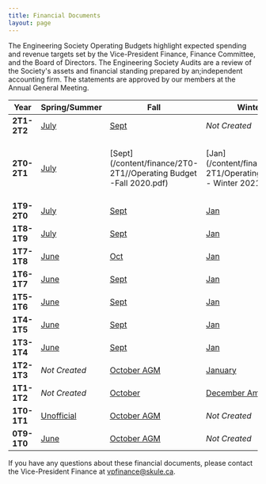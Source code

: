```yaml
---
title: Financial Documents
layout: page
---
```


The Engineering Society Operating Budgets highlight expected spending and revenue targets set by the Vice-President Finance, Finance Committee, and the Board of Directors. The Engineering Society Audits are a review of the Society's assets and financial standing prepared by an;independent accounting firm. The statements are approved by our members at the Annual General Meeting.

| Year        | Spring/Summer                                                                                                                                   | Fall                                                                                                                                            | Winter                                                                                                | Audit                                                                                                                      |
|-------------|-------------------------------------------------------------------------------------------------------------------------------------------------|-------------------------------------------------------------------------------------------------------------------------------------------------|-------------------------------------------------------------------------------------------------------|----------------------------------------------------------------------------------------------------------------------------|
| **2T1-2T2** | [July](https://docs.google.com/spreadsheets/d/12tP5Nn4Z4wbRXgik5C1m5HAh4MjPdLT1/edit?usp=sharing&ouid=111631590450340878953&rtpof=true&sd=true) | [Sept](https://docs.google.com/spreadsheets/d/1dPqMuSf9cRIYP6Hp0dJnsxmbw8VoG-kt/edit?usp=sharing&ouid=111631590450340878953&rtpof=true&sd=true) | *Not Created*                                                                                         | [BDO](https://drive.google.com/file/d/1msmMP083HQ7FtqDudAogS8eTPRM_R3HL/view?usp=sharing)                                  |
| **2T0-2T1** | [July](/content/finance/2T0-2T1/Operating-Budget-July-2020.pdf)                                                                                 | [Sept](/content/finance/2T0-2T1//Operating Budget -Fall 2020.pdf)                                                                               | [Jan](/content/finance/2T0-2T1/Operating Budget - Winter 2021.pdf)                                    | [BDO](../content/finance/2T0-2T1/University of Toronto Engineering Society - May 20 - Financial Statement.pdf)               |
| **1T9-2T0** | [July](../content/finance/1T9-2T0/Operating-Budget-July-2019.pdf)                                                                               | [Sept](../content/finance/1T9-2T0/Operating-Budget-September-29.pdf)                                                                            | [Jan](../content/finance/1T9-2T0/operating_budget_January_2020.pdf)                                   | [BDO](../content/finance/1T9-2T0/Audited-Financial-Statements-May2019.pdf)                                                 |
| **1T8-1T9** | [July](../content/finance/Operating-Budget-July-2018.pdf)                                                                                       | [Sept](../content/finance/Operating-Budget-September-2018.pdf)                                                                                  | [Jan](../content/finance/Operating-Budget-January-2019.pdf)                                           | [BDO](../content/finance/Financial-Audit-May-2018.pdf)                                                                     |
| **1T7-1T8** | [June](http://skule.ca/wp-content/uploads/2017/08/Budget-June-2017.pdf)                                                                         | [Oct](http://skule.ca/wp-content/uploads/2017/09/Budget-October-2017.xlsx-Final.pdf)                                                            | [Jan](http://skule.ca/wp-content/uploads/Budget-Jan-2018.pdf)                                         | [BDO](../content/finance/Financial-Audit-May-2017.pdf)                                                                                                                        |
| **1T6-1T7** | [June](../wp-content/uploads/2013/01/Summer_Budget_2016_Engsoc.pdf)                                                                             | [Sept](http://skule.ca/wp-content/uploads/2017/06/Fall_Budget_2016_Engsoc-Updated-since-Summer.xlsx-Budget.pdf)                                 | [Jan](http://skule.ca/wp-content/uploads/2017/06/Winter_Budget_2017_Engsoc.xlsx-Budget.pdf)           | [BDO](http://skule.ca/wp-content/uploads/2017/08/Final-Audit-2016-2016.pdf)                                                |
| **1T5-1T6** | [June](../wp-content/uploads/2015/08/Operating-Budget-2015-2016.pdf)                                                                            | [Sept](../wp-content/uploads/2013/01/1T5-1T6-Fall-Budget.pdf)                                                                                   | [Jan](../wp-content/uploads/2013/01/1T5-1T6-Winter-Budget-Jan.pdf)                                    | [BDO](../wp-content/uploads/2017/05/Final-Audit-2016-2016.pdf)                                                             |
| **1T4-1T5** | [June](../wp-content/uploads/2015/08/June_Budget_2014-2015.pdf)                                                                                 | [Sept](../wp-content/uploads/2015/08/Fall_2014_budget.pdf)                                                                                      | [Jan](../wp-content/uploads/2013/01/1T4-1T5-Winter-Budget-Jan.pdf)                                    | [BDO](../wp-content/uploads/2015/09/Issued-Financial-Statements-University-of-Toronto-Engineering-Society-May-31-2015.pdf) |
| **1T3-1T4** | [June](../wp-content/uploads/2013/07/1T3-1T4-Operating-Budget-June-2013.pdf)                                                                    | [Sept](../wp-content/uploads/2013/01/2013-2014-Operating-Budget-for-Sept-Board-Meeting-Revised.pdf)                                             | [Jan](../wp-content/uploads/2013/01/2013-2014-Operating-Budget-for-Jan-Board-Meeting.pdf)             | [BDO](../wp-content/uploads/2015/08/Audit-2013-2014.compressed.pdf)                                                        |
| **1T2-1T3** | *Not Created*                                                                                                                                   | [October AGM](../wp-content/uploads/2013/01/1T2-1T3-AGM-Operating-Budget.pdf)                                                                   | [January](../wp-content/uploads/2013/01/1T2-1T3-Winter-Operating-Budget-Tables-February-28-20131.pdf) | [BDO](../wp-content/uploads/2013/01/2012-2013-Audit-BDO.pdf)                                                               |
| **1T1-1T2** | *Not Created*                                                                                                                                   | [October](../wp-content/uploads/2013/01/October-Operating-Budget-2011-2012.pdf)                                                                 | [December Amendment](../wp-content/uploads/2013/01/December-Budget-Amendments-2011-2012.pdf)          | [BDO Draft](../wp-content/uploads/2013/01/University-of-Toronto-Engineering-Society-2012-Final-Audit.pdf)                  |
| **1T0-1T1** | [Unofficial](../wp-content/uploads/2013/01/Unofficial-July-Budget-2010-2011.pdf)                                                                | [October AGM](../wp-content/uploads/2013/01/October-AGM-Operating-Budget-2010-2011.pdf)                                                         | *Not Created*                                                                                         | [Collins-Barrow](../wp-content/uploads/2013/01/1T0-1T1-Engineering-Society-Financial-Statements.pdf)                       |
| **0T9-1T0** | [June](../wp-content/uploads/2013/01/Operating-Budget-2009-2010-June-7.pdf)                                                                     | [October AGM](../wp-content/uploads/2013/01/October-AGM-Budget-2009-2010.pdf)                                                                   | *Not Created*                                                                                         | [Collins-Barrow](../wp-content/uploads/2013/01/0T9-1T0-Engineering-Society-Financial-Statements.pdf)                       |


If you have any questions about these financial documents, please contact the Vice-President Finance at vpfinance@skule.ca.